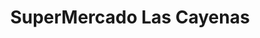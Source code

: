 ---
title: "SuperMercado Las Cayenas"
url: /santiago/supermercado-las-cayenas/
shop: Lebensmittel
---
